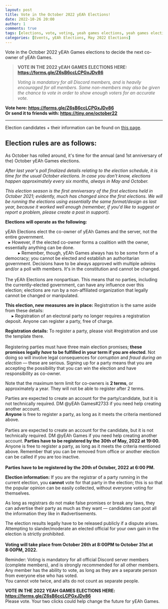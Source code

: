 ```yaml
---
layout: post
title: Vote in the October 2022 yEAh Elections!
date: 2022-10-26 20:00
author: 1
comments: true
tags: [elections, vote, voting, yeah games elections, yeah games elections 2022]
categories: [Events, yEAh Elections, May 2022 Elections]
---
```

<!-- wp:paragraph -->
<p>Vote in the October 2022 yEAh Games elections to decide the next co-owner of yEAh Games.</p>
<!-- /wp:paragraph -->

<!-- wp:quote -->
<blockquote class="wp-block-quote"><!-- wp:paragraph -->
<p><strong>VOTE IN THE 2022 yEAH GAMES ELECTIONS HERE:</strong><br><strong><a href="https://forms.gle/Z6sB6ccLCPGxJDv86">https://forms.gle/Z6sB6ccLCPGxJDv86</a></strong></p>
<!-- /wp:paragraph --><cite>Voting is mandatory for all Discord members, and is heavily encouraged for all members. Some non-members may also be given the chance to vote in order to show enough voters for an accurate vote.</cite></blockquote>
<!-- /wp:quote -->

<!-- wp:paragraph -->
<p><strong>Vote here: <strong><a href="https://forms.gle/Z6sB6ccLCPGxJDv86">https://forms.gle/Z6sB6ccLCPGxJDv86</a></strong></strong><br><strong>Or send it to friends with: <a href="https://rotf.lol/yeahelections">https://tiny.one/october22</a></strong></p>
<!-- /wp:paragraph -->

<!-- wp:separator -->
<hr class="wp-block-separator has-alpha-channel-opacity" />
<!-- /wp:separator -->

<!-- wp:paragraph -->
<p>Election candidates + their information can be found on <a href="https://yeaharchives.wordpress.com/2022/05/30/may-2022-candidates/">this page</a>.</p>
<!-- /wp:paragraph -->

<!-- wp:heading -->
<h2><strong>Election rules are as follows:</strong></h2>
<!-- /wp:heading -->

<!-- wp:paragraph -->
<p>As October has rolled around, it's time for the annual (and 1st anniversary of the) October yEAh Games elections.</p>
<!-- /wp:paragraph -->

<!-- wp:paragraph -->
<p><em>After last year's poll finalized details relating to the election schedule, it is time for the usual October elections. In case you don't know, elections happen approximately every six months, always in May and October.</em></p>
<!-- /wp:paragraph -->

<!-- wp:paragraph -->
<p><em>This election season is the first anniversary of the first elections held in October 2021; evidently, much has changed since the first elections. We will be running the elections using essentially the same format/design as last year, because it worked well enough (remember, if you'd like to suggest or report a problem, please create a post in support).</em></p>
<!-- /wp:paragraph -->

<!-- wp:paragraph -->
<p><strong>Elections will operate as the following:</strong> </p>
<!-- /wp:paragraph -->

<!-- wp:paragraph -->
<p>yEAh Elections elect the co-owner of yEAh Games and the server, not the entire government. ⠀⠀<br>⠀▸ However, if the elected co-owner forms a coalition <em>with</em> the owner, essentially anything can be done. ⠀<br>⠀⠀⠀⠀▸ Remember, though, yEAh Games always has to be some form of a democracy; you cannot be elected and establish an authoritarian government. Decisions have to be always approved with multiple admins and/or a poll with members. It's in the constitution and cannot be changed. <br><br>The yEAh Elections are nonpartisan. This means that no parties, including the currently-elected government, can have any influence over this election; elections are run by a non-affiliated organization that legally cannot be changed or manipulated. ⠀</p>
<!-- /wp:paragraph -->

<!-- wp:paragraph -->
<p><strong>This election, new measures are in place:</strong> Registration is the same aside from these details: ⠀⠀<br>⠀⠀▸ Registration of an electoral party no longer requires a registration deposit. Anyone can register a party, free of charge.</p>
<!-- /wp:paragraph -->

<!-- wp:paragraph -->
<p><strong>Registration details:</strong> To register a party, please visit #registration and use the template there. <br><br>Registering parties must have three main election promises; <strong>these promises legally <em>have</em> to be fulfilled in your term if you are elected</strong>. Not doing so will involve legal consequences for <em>corruption</em> and <em>fraud during an election</em> ― these are serious. Signing up for a party means that you are accepting the possibility that you can win the election and have responsibility as co-owner.</p>
<!-- /wp:paragraph -->

<!-- wp:paragraph -->
<p>Note that the maximum term limit for co-owners is <strong>2 terms</strong>, or approximately a year. They will not be able to register after 2 terms.</p>
<!-- /wp:paragraph -->

<!-- wp:paragraph -->
<p>Parties are expected to create an account for the party/candidate, but it is not technically required. DM @yEAh Games#2733 if you need help creating another account.<br><strong>Anyone </strong>is free to register a party, as long as it meets the criteria mentioned above.<br><br>Parties are expected to create an account for the candidate, but it is not technically required. DM @yEAh Games if you need help creating another account. <strong>Parties have to be registered by the 30th of May, 2022 at 19:00.</strong> Anyone is free to register a party, as long as it meets the criteria mentioned above. Remember that you can be removed from office or another election can be called if you are too inactive. ⠀ ⠀ <br><br><strong>Parties have to be registered by the 20th of October, 2022 at 6:00 PM.</strong></p>
<!-- /wp:paragraph -->

<!-- wp:paragraph -->
<p><strong>Election information:</strong> If you are the registrar of a party running in the current election, you <strong>cannot</strong> vote for that party in the election; this is so that the popular opinion can be easily collected, without everyone voting for themselves. </p>
<!-- /wp:paragraph -->

<!-- wp:paragraph -->
<p>As long as registrars do not make false promises or break any laws, they can advertise their party as much as they want — candidates can post all the information they like in #advertisements. </p>
<!-- /wp:paragraph -->

<!-- wp:paragraph -->
<p>The election results legally have to be released publicly if a dispute arises. Attempting to slander/moderate an elected official for your own gain in the election is strictly prohibited. <br><br><strong>Voting will take place from October 26th at 8:00PM to October 31st at 8:00PM, 2022.</strong>⠀⠀</p>
<!-- /wp:paragraph -->

<!-- wp:paragraph -->
<p>Reminder: Voting is mandatory for all official Discord server members (complete members), and is strongly recommended for all other members. Any member has the ability to vote, as long as they are a separate person from everyone else who has voted.<br>You cannot vote twice, and alts do not count as separate people.⠀⠀</p>
<!-- /wp:paragraph -->

<!-- wp:paragraph -->
<p><strong>VOTE IN THE 2022 YEAH GAMES ELECTIONS HERE: <a href="https://forms.gle/1Udzz8oZQJXuZitMA"><strong><strong><a href="https://forms.gle/Z6sB6ccLCPGxJDv86">https://forms.gle/Z6sB6ccLCPGxJDv86</a></strong></strong></a></strong><br>Please vote. Your two clicks could help change the future for yEAh Games.<br></p>
<!-- /wp:paragraph -->
